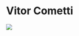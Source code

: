 # Vitor Cometti
<div>
  <a href="https://www.linkedin.com/in/comettivitor/" target="_blank"><img src="https://cdn.jsdelivr.net/gh/devicons/devicon@latest/icons/linkedin/linkedin-original.svg" />
</a>
</div>
